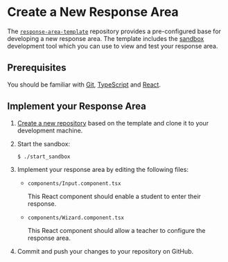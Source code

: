 # Create a New Response Area

The
[`response-area-template`](https://github.com/lambda-feedback/response-area-template)
repository provides a pre-configured base for developing a new response
area. The template includes the [sandbox](sandbox.md) development tool which you
can use to view and test your response area.

## Prerequisites

You should be familiar with [Git](https://git-scm.com/),
[TypeScript](https://www.typescriptlang.org) and [React](https://react.dev).

## Implement your Response Area

1. [Create a new repository](https://github.com/new?template_name=response-area-template&template_owner=lambda-feedback)
   based on the template and clone it to your development machine.

1. Start the sandbox:
    ```
    $ ./start_sandbox
    ```

1. Implement your response area by editing the following files:

    - `components/Input.component.tsx`

        This React component should enable a student to enter their response.

    - `components/Wizard.component.tsx`

        This React component should allow a teacher to configure the response
        area.

1. Commit and push your changes to your repository on GitHub.
